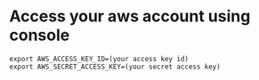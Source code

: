 # Access your aws account using console

```
export AWS_ACCESS_KEY_ID=(your access key id)
export AWS_SECRET_ACCESS_KEY=(your secret access key)
```
